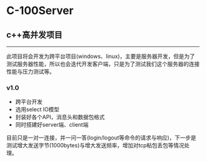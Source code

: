 # C-100Server
## c++高并发项目
_____________________________________

此项目将会开发为跨平台项目(windows、linux)，主要是服务器开发，但是为了测试服务器性能，所以也会迭代开发客户端，只是为了测试我们这个服务器的连接性能与压力测试等。

### v1.0
- 跨平台开发
- 选用select IO模型
- 封装好各个API，消息头和数据包格式
- 同时搭建好server端、client端

目前只是一对一连接，并一问一答(login/logout等命令的请求与响应)，下一步是测试增大发送字节(1000bytes)与增大发送频率，增加对tcp粘包丢包等情况处理。
